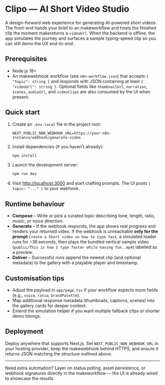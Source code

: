 # Clipo — AI Short Video Studio

A design-forward web experience for generating AI-powered short videos. The front-end hands your brief to an makeworkflow and hosts the finished clip the moment makereturns a `videoUrl`. When the backend is offline, the app simulates the journey and surfaces a sample typing-speed clip so you can still demo the UX end-to-end.

## Prerequisites

- Node.js 18+
- An makewebhook workflow (see `n8n-workflow.json`) that accepts `{ "topic": string }` and responds with JSON containing at least `{ "videoUrl": string }`. Optional fields like `thumbnailUrl`, `narration`, `scenes`, `audioUrl`, and `videoClips` are also consumed by the UI when present.

## Quick start

1. Create an `.env.local` file in the project root:

   ```env
   NEXT_PUBLIC_N8N_WEBHOOK_URL=https://your-n8n-instance/webhook/generate-video
   ```

2. Install dependencies (if you haven’t already):

   ```bash
   npm install
   ```

3. Launch the development server:

   ```bash
   npm run dev
   ```

4. Visit [http://localhost:3000](http://localhost:3000) and start crafting prompts. The UI posts `{ topic: "..." }` to your webhook.

## Runtime behaviour

- **Compose** – Write or pick a curated topic describing tone, length, ratio, music, or voice direction.
- **Generate** – If the webhook responds, the app shows real progress and renders your returned video. If the webhook is unreachable **only for the prompt** `Create a Short video on how to type fast`, a simulated loader runs for ~36 seconds, then plays the bundled vertical sample video (`public/This is how I type faster while having fun..mp4`) labelled as a preview.
- **Deliver** – Successful runs append the newest clip (and optional metadata) to the gallery with a playable player and timestamp.

## Customisation tips

- Adjust the payload in `app/page.tsx` if your workflow expects more fields (e.g., `voice`, `ratio`, `brandPalette`).
- Map additional response metadata (thumbnails, captions, scenes) into the gallery cards for deeper context.
- Extend the simulation helper if you want multiple fallback clips or shorter demo timings.

## Deployment

Deploy anywhere that supports Next.js. Set `NEXT_PUBLIC_N8N_WEBHOOK_URL` in your hosting provider, keep the makewebhook behind HTTPS, and ensure it returns JSON matching the structure outlined above.

---

Need extra automation? Layer on status polling, asset persistence, or webhook signatures directly in the makeworkflow — the UI is already wired to showcase the results.
